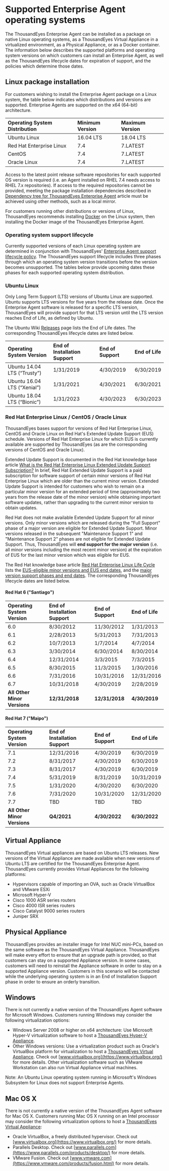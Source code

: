 # Supported Enterprise Agent operating systems

The ThousandEyes Enterprise Agent can be installed as a package on native Linux operating systems, as a ThousandEyes Virtual Appliance in a virtualized environment, as a Physical Appliance, or as a Docker container. The information below describes the supported platforms and operating system versions on which customers can install an Enterprise Agent, as well as the ThousandEyes lifecycle dates for expiration of support, and the policies which determine those dates.

## Linux package installation

For customers wishing to install the Enterprise Agent package on a Linux system, the table below indicates which distributions and versions are supported. Enterprise Agents are supported on the x64 \(64-bit\) architecture.

| Operating System Distribution | Minimum Version | Maximum Version |
| :--- | :--- | :--- |
| Ubuntu Linux | 16.04 LTS | 18.04 LTS |
| Red Hat Enterprise Linux | 7.4 | 7.LATEST |
| CentOS | 7.4 | 7.LATEST |
| Oracle Linux | 7.4 | 7.LATEST |

Access to the latest point release software repositories for each supported OS version is required \(i.e. an Agent installed on RHEL 7.4 needs access to RHEL 7.x repositories\). If access to the required repositories cannot be provided, meeting the package installation dependencies described in [Dependency tree for ThousandEyes Enterprise Agent](https://success.thousandeyes.com/PublicArticlePage?articleIdParam=kA0E0000000CmnSKAS) article must be achieved using other methods, such as a local mirror.

For customers running other distributions or versions of Linux, ThousandEyes recommends installing [Docker](https://www.docker.com/why-docker) on the Linux system, then installing the Docker image of the ThousandEyes Enterprise Agent.

### Operating system support lifecycle

Currently supported versions of each Linux operating system are determined in conjunction with ThousandEyes' [Enterprise Agent support lifecycle policy](https://success.thousandeyes.com/PublicArticlePage?articleIdParam=kA044000000fyhbCAA_Enterprise-Agent-support-lifecycle-policy). The ThousandEyes support lifecycle includes three phases through which an operating system version transitions before the version becomes unsupported. The tables below provide upcoming dates these phases for each supported operating system distribution.

### Ubuntu Linux

Only Long Term Support \(LTS\) versions of Ubuntu Linux are supported. Ubuntu supports LTS versions for five years from the release date. Once the Enterprise Agent software is released for a specific LTS version, ThousandEyes will provide support for that LTS version until the LTS version reaches End of Life, as defined by Ubuntu.

The Ubuntu Wiki [Releases](https://wiki.ubuntu.com/Releases) page lists the End of Life dates. The corresponding ThousandEyes lifecycle dates are listed below.

| Operating System Version | End of Installation Support | End of Support | End of Life |
| :--- | :--- | :--- | :--- |
| Ubuntu 14.04 LTS \(“Trusty”\) | 1/31/2019 | 4/30/2019 | 6/30/2019 |
| Ubuntu 16.04 LTS \(“Xenial”\) | 1/31/2021 | 4/30/2021 | 6/30/2021 |
| Ubuntu 18.04 LTS \(“Bionic”\) | 1/31/2023 | 4/30/2023 | 6/30/2023 |

###  Red Hat Enterprise Linux / CentOS / Oracle Linux

ThousandEyes bases support for versions of Red Hat Enterprise Linux, CentOS and Oracle Linux on Red Hat's Extended Update Support \(EUS\) schedule. Versions of Red Hat Enterprise Linux for which EUS is currently available are supported by ThousandEyes \(as are the corresponding versions of CentOS and Oracle Linux\).

Extended Update Support is documented in the Red Hat knowledge base article [What is the Red Hat Enterprise Linux Extended Update Support Subscription?](https://access.redhat.com/solutions/22763) In brief, Red Hat Extended Update Support is a paid subscription for software support of certain minor versions of Red Hat Enterprise Linux which are older than the current minor version. Extended Update Support is intended for customers who wish to remain on a particular minor version for an extended period of time \(approximately two years from the release date of the minor version\) while obtaining important software updates, rather than upgrading to the current minor version to obtain updates.

Red Hat does not make available Extended Update Support for all minor versions. Only minor versions which are released during the "Full Support" phase of a major version are eligible for Extended Update Support. Minor versions released in the subsequent "Maintenance Support 1" and "Maintenance Support 2" phases are not eligible for Extended Update Support. Thus, ThousandEyes will **end support for the major version** \(i.e. all minor versions including the most recent minor version\) at the expiration of EUS for the last minor version which was eligible for EUS.

The Red Hat knowledge base article [Red Hat Enterprise Linux Life Cycle](https://access.redhat.com/support/policy/updates/errata) lists the [EUS-eligible minor versions and EUS end dates](https://access.redhat.com/support/policy/updates/errata/#Extended_Update_Support), and the [major version support phases and end dates](https://access.redhat.com/support/policy/updates/errata/#Life_Cycle_Dates). The corresponding ThousandEyes lifecycle dates are listed below.

#### Red Hat 6 \("Santiago"\)

| Operating System Version | End of Installation Support | End of Support | End of Life |
| :--- | :--- | :--- | :--- |
| 6.0 | 8/30/2012 | 11/30/2012 | 1/31/2013 |
| 6.1 | 2/28/2013 | 5/31/2013 | 7/31/2013 |
| 6.2 | 10/7/2013 | 1/7/2014 | 4/7/2014 |
| 6.3 | 3/30/2014 | 6/30//2014 | 8/30/2014 |
| 6.4 | 12/31/2014 | 3/3/2015 | 7/3/2015 |
| 6.5 | 8/30/2015 | 11/3/2015 | 1/30/2016 |
| 6.6 | 7/31/2016 | 10/31/2016 | 12/31/2016 |
| 6.7 | 10/31/2018 | 4/30/2019 | 2/28/2019 |
| **All Other Minor Versions** | **12/31/2018** | **12/31/2018** | **4/30/2019** |

#### Red Hat 7 \("Maipo"\)

| Operating System Version | End of Installation Support | End of Support | End of Life |
| :--- | :--- | :--- | :--- |
| 7.1 | 12/31/2016 | 4/30/2019 | 6/30/2019 |
| 7.2 | 8/31/2017 | 4/30/2019 | 6/30/2019 |
| 7.3 | 8/31/2017 | 4/30/2019 | 6/30/2019 |
| 7.4 | 5/31/2019 | 8/31/2019 | 10/31/2019 |
| 7.5 | 1/31/2020 | 4/30/2020 | 6/30/2020 |
| 7.6 | 7/31/2020 | 10/31/2020 | 12/31/2020 |
| 7.7 | TBD | TBD | TBD |
| **All Other Minor Versions** | **Q4/2021** | **4/30/2022** | **6/30/2022** |

## Virtual Appliance

ThousandEyes Virtual appliances are based on Ubuntu LTS releases.  New versions of the Virtual Appliance are made available when new versions of Ubuntu LTS are certified for the ThousandEyes Enterprise Agent.  ThousandEyes currently provides Virtual Appliances for the following platforms:

* Hypervisors capable of importing an OVA, such as Oracle VirtualBox and VMware ESXi
* Microsoft Hyper-V
* Cisco 1000 ASR series routers
* Cisco 4000 ISR series routers
* Cisco Catalyst 9000 series routers
* Juniper SRX

## Physical Appliance

 ThousandEyes provides an installer image for Intel NUC mini-PCs, based on the same software as the ThousandEyes Virtual Appliance. ThousandEyes will make every effort to ensure that an upgrade path is provided, so that customers can stay on a supported Appliance version. In some cases, customers will need to reinstall the Appliance software in order to stay on a supported Appliance version.  Customers in this scenario will be contacted while the underlying operating system is in an End of Installation Support phase in order to ensure an orderly transition.

## Windows

There is not currently a native version of the ThousandEyes Agent software for Microsoft Windows. Customers running Windows may consider the following virtualization options:

* Windows Server 2008 or higher on x64 architecture: Use Microsoft Hyper-V virtualization software to host a [ThousandEyes Hyper-V Appliance](https://success.thousandeyes.com/PublicArticlePage?articleIdParam=kA0E0000000CmnwKAC#import-hyperv).
* Other Windows versions: Use a virtualization product such as Oracle's VirtualBox platform for virtualization to host a [ThousandEyes Virtual Appliance](https://success.thousandeyes.com/PublicArticlePage?articleIdParam=kA0E0000000CmnwKAC#import-ova). Check out [www.virtualbox.org](https://www.virtualbox.org/) for more details. Other virtualization software such as VMware Workstation can also run Virtual Appliance virtual machines.

 Note: An Ubuntu Linux operating system running in Microsoft's Windows Subsystem for Linux does not support Enterprise Agents.

## Mac OS X

There is not currently a native version of the ThousandEyes Agent software for Mac OS X. Customers running Mac OS X running on an Intel processor may consider the following virtualization options to host a [ThousandEyes Virtual Appliance](https://success.thousandeyes.com/PublicArticlePage?articleIdParam=kA0E0000000CmnwKAC#import-ova):

* Oracle VirtualBox, a freely distributed hypervisor.  Check out [www.virtualbox.org](https://www.virtualbox.org/) for more details.
* Parallels Desktop. Check out [www.parallels.com](https://www.parallels.com/products/desktop/) for more details.
* VMware Fusion. Check out [www.vmware.com](https://www.vmware.com/products/fusion.html) for more details.

